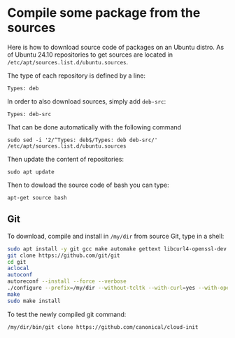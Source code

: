# Compile some package from the sources

Here is how to download source code of packages on an Ubuntu distro.
As of Ubuntu 24.10 repositories to get sources
are located in ```/etc/apt/sources.list.d/ubuntu.sources```.

The type of each repository is defined by a line:
```
Types: deb
```
In order to also download sources, simply add ```deb-src```:
```
Types: deb-src
```
That can be done automatically with the following command
```
sudo sed -i '2/^Types: deb$/Types: deb deb-src/' /etc/apt/sources.list.d/ubuntu.sources
```
Then update the content of repositories:
```
sudo apt update
```
Then to dowload the source code of bash you can type:
```
apt-get source bash
```


## Git
To download, compile and install in ```/my/dir``` from source Git, type in a shell:
```bash
sudo apt install -y git gcc make automake gettext libcurl4-openssl-dev libssl-dev 
git clone https://github.com/git/git
cd git
aclocal
autoconf
autoreconf --install --force --verbose
./configure --prefix=/my/dir --without-tcltk --with-curl=yes --with-openssl=yes --with-expat=yes CFLAGS="${CFLAGS} -static"
make
sudo make install
```
To test the newly compiled git command:
```
/my/dir/bin/git clone https://github.com/canonical/cloud-init
```
